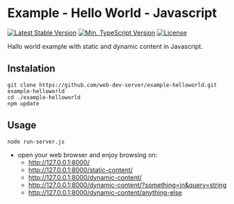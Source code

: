 # Example - Hello World - Javascript

[![Latest Stable Version](https://img.shields.io/badge/Stable-v2.0.0-brightgreen.svg?style=plastic)](https://github.com/web-dev-server/example-helloworld/releases)
[![Min. TypeScript Version](https://img.shields.io/badge/TypeScript-v3.7-brightgreen.svg?style=plastic)](https://www.typescriptlang.org/docs/handbook/release-notes/typescript-3-7.html)
[![License](https://img.shields.io/badge/Licence-BSD-brightgreen.svg?style=plastic)](https://github.com/web-dev-server/example-helloworld/blob/master/LICENCE.md)

Hallo world example with static and dynamic content in Javascript.

## Instalation
```shell
git clone https://github.com/web-dev-server/example-helloworld.git example-helloworld
cd ./example-helloworld
npm update
```

## Usage
```shell
node run-server.js
```
- open your web browser and enjoy browsing on:
	- http://127.0.0.1:8000/
	- http://127.0.0.1:8000/static-content/
	- http://127.0.0.1:8000/dynamic-content/
	- http://127.0.0.1:8000/dynamic-content/?something=in&query=string
	- http://127.0.0.1:8000/dynamic-content/anything-else
